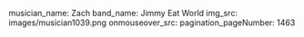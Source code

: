 musician_name: Zach
band_name: Jimmy Eat World
img_src: images/musician1039.png
onmouseover_src: 
pagination_pageNumber: 1463